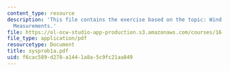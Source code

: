 ```yaml
---
content_type: resource
description: 'This file contains the exercise based on the topic: Wind Tunnel Pitot
  Measurements.'
file: https://ol-ocw-studio-app-production.s3.amazonaws.com/courses/16-01-unified-engineering-i-ii-iii-iv-fall-2005-spring-2006/f6cac589d278a1441a8a5c9fc21aa849_sysprob1a.pdf
file_type: application/pdf
resourcetype: Document
title: sysprob1a.pdf
uid: f6cac589-d278-a144-1a8a-5c9fc21aa849
---
```

